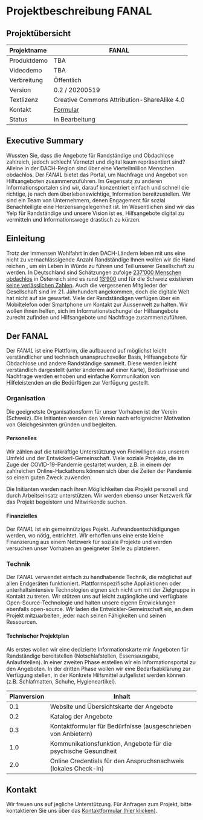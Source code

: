 # Projektbeschreibung FANAL

## Projektübersicht

| Projektname         | FANAL                                                 |
| :------------------ | ------------------------------------------------------------ |
| Produktdemo        | TBA                                                            |
| Videodemo          | TBA                 |
| Verbreitung         | Öffentlich           |                                            
| Version             | 0.2 / 20200519              |                                            
| Textlizenz          | Creative Commons Attribution-ShareAlike 4.0 |International License |
| Kontakt              | [Formular](https://forms.gle/VesWraZHU3acraW37)           
| Status              | In Bearbeitung                                    


## Executive Summary

Wussten Sie, dass die Angebote für Randständige und Obdachlose zahlreich, jedoch schlecht Vernetzt und digital kaum repräsentiert sind? Alleine in der DACH-Region sind über eine Viertellmillion Menschen obdachlos. Der _FANAL_ bietet das Portal, um Nachfrage und Angebot von Hilfsangeboten zusammenzuführen. Im Gegensatz zu anderen Informationsportalen sind wir, darauf konzentriert einfach und schnell die richtige, je nach dem überlebenswichtige, Information bereitzustellen. Wir sind ein Team von Unternehmern, denen Engagement für sozial Benachteiligte eine Herzensangelegenheit ist. Im Wesentlichen sind wir das Yelp für Randständige und unsere Vision ist es, Hilfsangebote digital zu vermitteln und Informationswege drastisch zu kürzen. 

## Einleitung

Trotz der immensen Wohlfahrt in den DACH-Ländern leben mit uns eine nicht zu vernachlässigende Anzahl Randständige Ihnen wollen wir die Hand reichen , um ein Leben in Würde zu führen und Teil unserer Gesellschaft zu werden. In Deutschland sind Schätzungen zufolge [237’000 Menschen obdachlos](https://de.statista.com/statistik/daten/studie/36350/umfrage/anzahl-der-wohnungslosen-in-deutschland-seit-1995/) in Österreich sind es rund [13‘900](https://de.wikipedia.org/wiki/Wohnungslosigkeit_in_%C3%96sterreich) und für die Schweiz existieren [keine verlässlichen Zahlen](https://www.cms-basel.ch/dam/jcr:b892835f-c7dc-43d5-b848-08233582428b/Kein_Daheim-CMS-Publikation-2019.pdf). 
Auch die vergessenen Mitglieder der Gesellschaft sind im 21. Jahrhundert angekommen, doch die digitale Welt hat nicht auf sie gewartet. Viele der Randständigen verfügen über ein Mobiltelefon oder Smartphone um Kontakt zur Aussenwelt zu halten. Wir wollen ihnen helfen, sich im Informationstschungel der Hilfsangebote zurecht zufinden und Hilfsangebote und Nachfrage zusammenzuführen. 
 
## Der FANAL

Der _FANAL_ ist eine Plattform, die aufbauend auf möglichst leicht verständlicher und technisch unanspruchsvoller Basis, Hilfsangebote für Obdachlose und andere Randständige sammelt. Diese werden leicht verständlich dargestellt (unter anderem auf einer Karte), Bedürfnisse und Nachfrage werden erhoben und einfache Kommunikation von Hilfeleistenden an die Bedürftigen zur Verfügung gestellt. 

### Organisation

Die geeignetste Organisationsform für unser Vorhaben ist der Verein (Schweiz). Die Initianten werden den Verein nach erfolgreicher Motivation von Gleichgesinnten gründen und begleiten. 

#### Personelles

Wir zählen auf die tatkräftige Unterstützung von Freiwilligen aus unserem Umfeld und der Entwickerl-Gemeinschaft. Viele soziale Projekte, die im Zuge der COVID-19-Pandemie gestartet wurden, z.B. in einem der zahlreichen Online-Hackathons können sich über die Zeiten der Pandemie so einem guten Zweck zuwenden. 

Die Initianten werden nach ihren Möglichkeiten das Projekt personell und durch Arbeitseinsatz unterstützen. Wir werden ebenso unser Netzwerk für das Projekt begeistern und Mitwirkende suchen. 

#### Finanzielles

Der _FANAL_ ist ein gemeinnütziges Pojekt. Aufwandsentschädigungen werden, wo nötig, entrichtet. WIr erhoffen uns eine erste kleine Finanzierung aus einem Netzwerk für soziale Projekte und werden versuchen unser Vorhaben an geeigneter Stelle zu platzieren. 

### Technik

Der _FANAL_ verwendet einfach zu handhabende Technik, die möglichst auf allen Endgeräten funktioniert. Plattformspezifische Appliaktionen oder unterhaltsintensive Technologien eignen sich nicht um mit der Zielgruppe in Kontakt zu treten. Wir stützen uns auf leicht zugängliche und verfügbare Open-Source-Technologie und halten unsere eigenn Entwicklungen ebenfalls open-source. Wir laden die Entwickler-Gemeinschaft ein, an dem Projekt mitzuarbeiten, jeder nach seinen Fähigkeiten und seinen Ressourcen. 

#### Technischer Projektplan

Als erstes wollen wir eine dedizierte Informationskarte mir Angeboten für Randständige bereitstellen (Notschlafstellen, Essensausgabe, Anlaufstellen). In einer zweiten Phase erstellen wir ein Informationsportal zu den Angeboten. In der dritten Phase wollen wir eine Bedarfsabklärung zur Verfügung stellen, in der Konkrete Hilfsmittel aufgelistet werden können (z.B. Schlafmatten, Schuhe, Hygieneartikel). 


| Planversion         | Inhalt                                                 |
| :------------------ | ------------------------------------------------------------ |
| 0.1        | Website und Übersichtskarte der Angebote                                                            |
| 0.2          | Katalog der Angebote                 |
| 0.3         | Kontaktformular für Bedürfnisse (ausgeschrieben von Anbietern)           |                                            
| 1.0             | Kommunikationsfunktion, Angebote für die psychische Gesundheit              |                                            
| 2.0          | Online Credentials für den Anspruchsnachweis (lokales Check-In) |

## Kontakt

Wir freuen uns auf jegliche Unterstützung. Für Anfragen zum Projekt, bitte kontaktieren Sie uns über das [Kontaktformular (hier klicken)](https://forms.gle/VesWraZHU3acraW37). 
